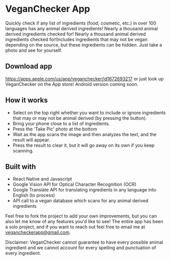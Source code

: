 # VeganChecker App

Quickly check if any list of ingredients (food, cosmetic, etc.) in over 100 languages has any animal derived ingredients! Nearly a thousand animal derived ingredients checked for! Nearly a thousand animal derived ingredients checked for!Includes ingredients that may not be vegan depending on the source, but these ingredients can be hidden. Just take a photo and see for yourself.

## Download app
https://apps.apple.com/us/app/veganchecker/id1672693217 or just look up VeganChecker on the App store! Android version coming soon.

## How it works

- Select on the top right whether you want to include or ignore ingredients that may or may not be animal derived (by pressing the button).
- Bring your phone close to a list of ingredients.
- Press the 'Take Pic' photo at the bottom
- Wait as the app scans the image and then analyzes the text, and the result will appear.
- Press the result to clear it, but it will go away on its own if you keep scanning.

## Built with
- React Native and Javascript
- Google Vision API for Optical Character Recognition (OCR)
- Google Translate API for translating ingredients in any language into English (to process)
- API call to a vegan database which scans for any animal derived ingredients

Feel free to fork the project to add your own improvements, but you can also let me know of any features you'd like to see! 
The entire app has been a solo project, and if you want to reach out feel free to email me at vegancheckerapp@gmail.com.

Disclaimer: VeganChecker cannot guarantee to have every possible animal ingredient and we cannot account for every spelling and punctuation of every ingredient.